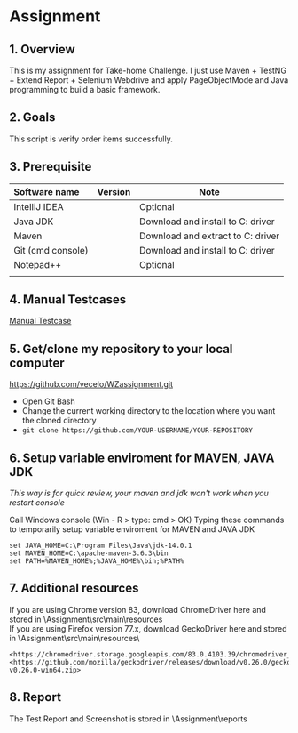 # Assignment
 
## 1. Overview
This is my assignment for Take-home Challenge.
I just use Maven + TestNG + Extend Report + Selenium Webdrive and apply PageObjectMode and Java programming to build a basic framework.

## 2. Goals
This script is verify order items successfully.


## 3. Prerequisite

Software name|Version|Note
:--- | --- | ---
IntelliJ IDEA ||Optional|
Java JDK ||Download and install to C: driver|
Maven | |Download and extract to C: driver|
Git (cmd console) ||Download and install to C: driver|
Notepad++ ||Optional|
||

## 4. Manual Testcases
[Manual Testcase](https://github.com/vecelo/WZassignment/blob/master/WizeLine_Testcase.xlsx)

## 5. Get/clone my repository to your local computer
<https://github.com/vecelo/WZassignment.git>

* Open Git Bash
* Change the current working directory to the location where you want the cloned directory
* ```git clone https://github.com/YOUR-USERNAME/YOUR-REPOSITORY```

## 6. Setup variable enviroment for MAVEN, JAVA JDK
_This way is for quick review, your maven and jdk won't work when you restart console_

Call Windows console (Win - R > type: cmd > OK)
Typing these commands to temporarily setup variable enviroment for MAVEN and JAVA JDK
```console
set JAVA_HOME=C:\Program Files\Java\jdk-14.0.1
set MAVEN_HOME=C:\apache-maven-3.6.3\bin
set PATH=%MAVEN_HOME%;%JAVA_HOME%\bin;%PATH%
```

## 7. Additional resources   
If you are using Chrome version 83, download ChromeDriver here and stored in <Your folder>\Assignment\src\main\resources\
If you are using Firefox version 77.x, download GeckoDriver here and stored in <Your folder>\Assignment\src\main\resources\

    <https://chromedriver.storage.googleapis.com/83.0.4103.39/chromedriver_win32.zip>
    <https://github.com/mozilla/geckodriver/releases/download/v0.26.0/geckodriver-v0.26.0-win64.zip>

## 8. Report
The Test Report and Screenshot is stored in <Your folder>\Assignment\reports
